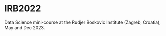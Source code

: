 # IRB2022
Data Science mini-course at the Rudjer Boskovic Institute (Zagreb, Croatia), May and Dec 2023.

